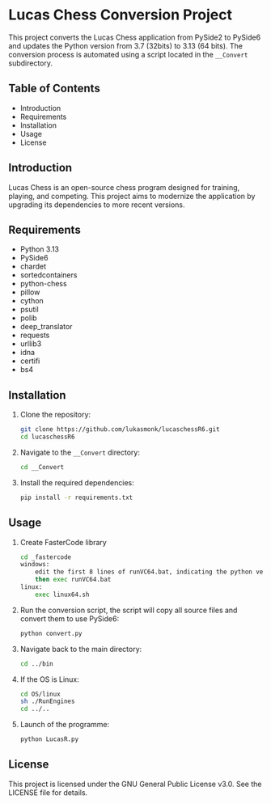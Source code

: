 # Lucas Chess Conversion Project

This project converts the Lucas Chess application from PySide2 to PySide6 and updates the Python version from 3.7 (32bits) to 3.13 (64 bits). The conversion process is automated using a script located in the `__Convert` subdirectory.

## Table of Contents
- Introduction
- Requirements
- Installation
- Usage
- License

## Introduction
Lucas Chess is an open-source chess program designed for training, playing, and competing. This project aims to modernize the application by upgrading its dependencies to more recent versions.

## Requirements
- Python 3.13
- PySide6
- chardet
- sortedcontainers
- python-chess
- pillow
- cython
- psutil
- polib
- deep_translator
- requests
- urllib3
- idna
- certifi
- bs4


## Installation
1. Clone the repository:
    ```sh
    git clone https://github.com/lukasmonk/lucaschessR6.git
    cd lucaschessR6
    ```

2. Navigate to the `__Convert` directory:
    ```sh
    cd __Convert
    ```

3. Install the required dependencies:
    ```sh
    pip install -r requirements.txt
    ```

## Usage
1. Create FasterCode library
    ```sh
    cd _fastercode
    windows:
        edit the first 8 lines of runVC64.bat, indicating the python version and the path to mingw
        then exec runVC64.bat
    linux:
        exec linux64.sh
    ```

2. Run the conversion script, the script will copy all source files and convert them to use PySide6:
    ```sh
    python convert.py
    ```

3. Navigate back to the main directory:
    ```sh
    cd ../bin
    ```

4. If the OS is Linux:
    ```sh
    cd OS/linux
    sh ./RunEngines
    cd ../..
    ```

5. Launch of the programme:
    ```sh
    python LucasR.py
    ```

## License
This project is licensed under the GNU General Public License v3.0. See the LICENSE file for details.
